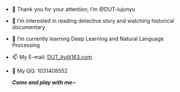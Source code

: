 - 👋 Thank you for your attention, I’m @DUT-lujunyu
- 👀 I’m interested in reading detective story and watching historical documentary 
- 🌱 I’m currently learning Deep Learning and Natural Language Processing 
- 📫 My E-mail: DUT_ljy@163.com  
- 🐧 My QQ: 1031408552

  ***Come and play with me~***

<!---
DUT-lujunyu/DUT-lujunyu is a ✨ special ✨ repository because its `README.md` (this file) appears on your GitHub profile.
You can click the Preview link to take a look at your changes.
--->
